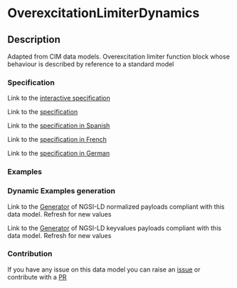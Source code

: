 # OverexcitationLimiterDynamics

## Description 

Adapted from CIM data models. Overexcitation limiter function block whose behaviour is described by reference to a standard model
### Specification

Link to the [interactive specification](https://swagger.lab.fiware.org/?url=https://smart-data-models.github.io/dataModel.EnergyCIM/OverexcitationLimiterDynamics/swagger.yaml)

Link to the [specification](https://smart-data-models.github.io/dataModel.EnergyCIM/OverexcitationLimiterDynamics/doc/spec.md)

Link to the [specification in Spanish](https://smart-data-models.github.io/dataModel.EnergyCIM/OverexcitationLimiterDynamics/doc/spec_ES.md)

Link to the [specification in French](https://smart-data-models.github.io/dataModel.EnergyCIM/OverexcitationLimiterDynamics/doc/spec_FR.md)

Link to the [specification in German](https://smart-data-models.github.io/dataModel.EnergyCIM/OverexcitationLimiterDynamics/doc/spec_DE.md)
### Examples
### Dynamic Examples generation

Link to the [Generator](https://smartdatamodels.org/extra/ngsi-ld_generator_v0.92.php?schemaUrl=https://raw.githubusercontent.com/smart-data-models/dataModel.EnergyCIM/master/OverexcitationLimiterDynamics/schema.json&email=info@smartdatamodels.org) of NGSI-LD normalized payloads compliant with this data model. Refresh for new values

Link to the [Generator](https://smartdatamodels.org/extra/ngsi-ld_generator_keyvalues_v0.92.php?schemaUrl=https://raw.githubusercontent.com/smart-data-models/dataModel.EnergyCIM/master/OverexcitationLimiterDynamics/schema.json&email=info@smartdatamodels.org) of NGSI-LD keyvalues payloads compliant with this data model. Refresh for new values
### Contribution

 If you have any issue on this data model you can raise an [issue](https://github.com/smart-data-models/dataModel.EnergyCIM/issues)  or contribute with a [PR](https://github.com/smart-data-models/dataModel.EnergyCIM/pulls)